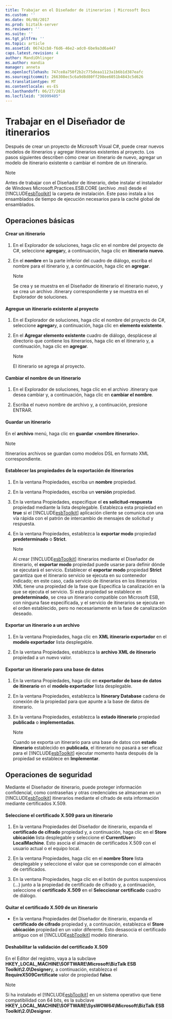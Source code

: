 ```yaml
---
title: Trabajar en el Diseñador de itinerarios | Microsoft Docs
ms.custom: ''
ms.date: 06/08/2017
ms.prod: biztalk-server
ms.reviewer: ''
ms.suite: ''
ms.tgt_pltfrm: ''
ms.topic: article
ms.assetid: 06742cb8-f6d6-46e2-adc0-6be9a3d6a447
caps.latest.revision: 4
author: MandiOhlinger
ms.author: mandia
manager: anneta
ms.openlocfilehash: 747ce8a750f2b2c775deaa1123a1b6b1d387eafc
ms.sourcegitcommit: 266308ec5c6a9d8d80ff298ee6051b4843c5d626
ms.translationtype: MT
ms.contentlocale: es-ES
ms.lasthandoff: 06/27/2018
ms.locfileid: "36999405"
---
```

# <a name="working-in-itinerary-designer"></a>Trabajar en el Diseñador de itinerarios
Después de crear un proyecto de Microsoft Visual C#, puede crear nuevos modelos de itinerarios y agregar itinerarios existentes al proyecto. Los pasos siguientes describen cómo crear un itinerario de nuevo, agregar un modelo de itinerario existente o cambiar el nombre de un itinerario.  
  
> [!NOTE]
>  Antes de trabajar con el Diseñador de itinerario, debe instalar el instalador de Windows Microsoft.Practices.ESB.CORE (archivo .msi) desde el [!INCLUDE[esbToolkit](../includes/esbtoolkit-md.md)] la carpeta de instalación. Este paso instala a los ensamblados de tiempo de ejecución necesarios para la caché global de ensamblados.  
  
## <a name="basic-operations"></a>Operaciones básicas  

#### <a name="create-an-itinerary"></a>Crear un itinerario  
  
1.  En el Explorador de soluciones, haga clic en el nombre del proyecto de C#, seleccione **agregar**y, a continuación, haga clic en **itinerario nuevo**.  
  
2.  En el **nombre** en la parte inferior del cuadro de diálogo, escriba el nombre para el itinerario y, a continuación, haga clic en **agregar**.  
  
    > [!NOTE]
    >  Se crea y se muestra en el Diseñador de itinerario el itinerario nuevo, y se crea un archivo .itinerary correspondiente y se muestra en el Explorador de soluciones.  
  
#### <a name="add-an-existing-itinerary-to-the-project"></a>Agregue un itinerario existente al proyecto
  
1.  En el Explorador de soluciones, haga clic el nombre del proyecto de C#, seleccione **agregar**y, a continuación, haga clic en **elemento existente**.  
  
2.  En el **Agregar elemento existente** cuadro de diálogo, desplácese al directorio que contiene los itinerarios, haga clic en el itinerario y, a continuación, haga clic en **agregar**.  
  
    > [!NOTE]
    >  El itinerario se agrega al proyecto.  
  
#### <a name="change-the-name-of-an-itinerary"></a>Cambiar el nombre de un itinerario  
  
1.  En el Explorador de soluciones, haga clic en el archivo .itinerary que desea cambiar y, a continuación, haga clic en **cambiar el nombre**.  
  
2.  Escriba el nuevo nombre de archivo y, a continuación, presione ENTRAR.  
  
#### <a name="save-an-itinerary"></a>Guardar un itinerario  
  
En el **archivo** menú, haga clic en **guardar \<nombre itinerario\>**.  
  
> [!NOTE]
>  Itinerarios archivos se guardan como modelos DSL en formato XML correspondiente.  
  
#### <a name="set-itinerary-export-properties"></a>Establecer las propiedades de la exportación de itinerarios  
  
1. En la ventana Propiedades, escriba un **nombre** propiedad.  
  
2. En la ventana Propiedades, escriba un **versión** propiedad.  
  
3. En la ventana Propiedades, especifique el **es solicitud-respuesta** propiedad mediante la lista desplegable. Establezca esta propiedad en **true** si el [!INCLUDE[esbToolkit](../includes/esbtoolkit-md.md)] aplicación cliente se comunica con una vía rápida con el patrón de intercambio de mensajes de solicitud y respuesta.  
  
4. En la ventana Propiedades, establezca la **exportar modo** propiedad **predeterminado** o **Strict**.  
  
   > [!NOTE]
   >  Al crear [!INCLUDE[esbToolkit](../includes/esbtoolkit-md.md)] itinerarios mediante el Diseñador de itinerario, el **exportar modo** propiedad puede usarse para definir dónde se ejecutará el servicio. Establecer el **exportar modo** propiedad **Strict** garantiza que el itinerario servicio se ejecuta en su contenedor indicado; en este caso, cada servicio de itinerarios en los itinerarios XML tiene una propiedad de la fase que Especifica la canalización en la que se ejecuta el servicio. Si esta propiedad se establece en **predeterminado**, se crea un itinerario compatible con Microsoft ESB, con ninguna fase especificada, y el servicio de itinerarios se ejecuta en el orden establecido, pero no necesariamente en la fase de canalización deseado.  
  
#### <a name="export-an-itinerary-to-a-file"></a>Exportar un itinerario a un archivo  
  
1.  En la ventana Propiedades, haga clic en **XML itinerario exportador** en el **modelo exportador** lista desplegable.  
  
2.  En la ventana Propiedades, establezca la **archivo XML de itinerario** propiedad a un nuevo valor.  
  
#### <a name="export-an-itinerary-to-a-database"></a>Exportar un itinerario para una base de datos  
  
1. En la ventana Propiedades, haga clic en **exportador de base de datos de itinerario** en el **modelo exportador** lista desplegable.  
  
2. En la ventana Propiedades, establezca la **Itinerary Database** cadena de conexión de la propiedad para que apunte a la base de datos de itinerario.  
  
3. En la ventana Propiedades, establezca la **estado itinerario** propiedad **publicada** o **implementadas**.  
  
   > [!NOTE]
   >  Cuando se exporta un itinerario para una base de datos con **estado itinerario** establecido en **publicada**, el itinerario no pasará a ser eficaz para el [!INCLUDE[esbToolkit](../includes/esbtoolkit-md.md)] ejecutar momento hasta después de la propiedad se establece en  **Implementar**.  
  
## <a name="security-operations"></a>Operaciones de seguridad  
 Mediante el Diseñador de itinerario, puede proteger información confidencial, como contraseñas y otras credenciales se almacenan en un [!INCLUDE[esbToolkit](../includes/esbtoolkit-md.md)] itinerarios mediante el cifrado de esta información mediante certificados X.509.  
  
#### <a name="select-the-x509-certificate-for-an-itinerary"></a>Seleccione el certificado X.509 para un itinerario  
  
1.  En la ventana Propiedades del Diseñador de itinerario, expanda el **certificado de cifrado** propiedad y, a continuación, haga clic en el **Store ubicación** lista desplegable y seleccione el **CurrentUser**o **LocalMachine**. Esto asocia el almacén de certificados X.509 con el usuario actual o el equipo local.  
  
2.  En la ventana Propiedades, haga clic en el **nombre Store** lista desplegable y seleccione el valor que se corresponde con el almacén de certificados.  
  
3.  En la ventana Propiedades, haga clic en el botón de puntos suspensivos (...) junto a la propiedad de certificado de cifrado y, a continuación, seleccione el **certificado X.509** en el **Seleccionar certificado** cuadro de diálogo.  
  
#### <a name="remove-the-x509-certificate-from-an-itinerary"></a>Quitar el certificado X.509 de un itinerario  
  
- En la ventana Propiedades del Diseñador de itinerario, expanda el **certificado de cifrado** propiedad y, a continuación, establezca el **Store ubicación** propiedad en un valor diferente. Esto desasocia el certificado antiguo con el [!INCLUDE[esbToolkit](../includes/esbtoolkit-md.md)] modelo itinerario.  
  
#### <a name="disable-the-x509-certificate-validation"></a>Deshabilitar la validación del certificado X.509  
  
En el Editor del registro, vaya a la subclave **HKEY_LOCAL_MACHINE\SOFTWARE\Microsoft\BizTalk ESB Toolkit\2.0\Designer**y, a continuación, establezca el **RequireX509Certificate** valor de propiedad  **false**.  
  
> [!NOTE]
>  Si ha instalado el [!INCLUDE[esbToolkit](../includes/esbtoolkit-md.md)] en un sistema operativo que tiene compatibilidad con 64 bits, es la subclave **HKEY_LOCAL_MACHINE\SOFTWARE\SysWOW64\Microsoft\BizTalk ESB Toolkit\2.0\Designer**.